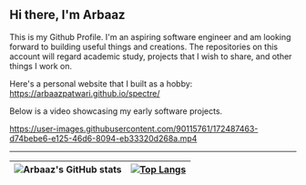 ## Hi there, I'm Arbaaz

This is my Github Profile. I'm an aspiring software engineer and am looking forward to building useful things and creations. The repositories on this account will regard academic study, projects that I wish to share, and other things I work on.

Here's a personal website that I built as a hobby: https://arbaazpatwari.github.io/spectre/

Below is a video showcasing my early software projects.

https://user-images.githubusercontent.com/90115761/172487463-d74bebe6-e125-46d6-8094-eb33320d268a.mp4

---

| ![Arbaaz's GitHub stats](https://github-readme-stats.vercel.app/api?username=arbaazpatwari&show_icons=true&theme=transparent) | [![Top Langs](https://github-readme-stats.vercel.app/api/top-langs/?username=arbaazpatwari&layout=donut)](https://github.com/arbaazpatwari/github-readme-stats) |
| --- | --- |
